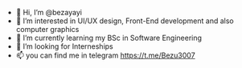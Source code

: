 - 👋 Hi, I’m @bezayayi
- 👀 I’m interested in UI/UX design, Front-End development and also computer graphics
- 🌱 I’m currently learning my BSc in Software Engineering
- 💞️ I’m looking for Interneships
- 📫 you can find me in telegram https://t.me/Bezu3007

<!---
bezayayi/bezayayi is a ✨ special ✨ repository because its `README.md` (this file) appears on your GitHub profile.
You can click the Preview link to take a look at your changes.
--->
